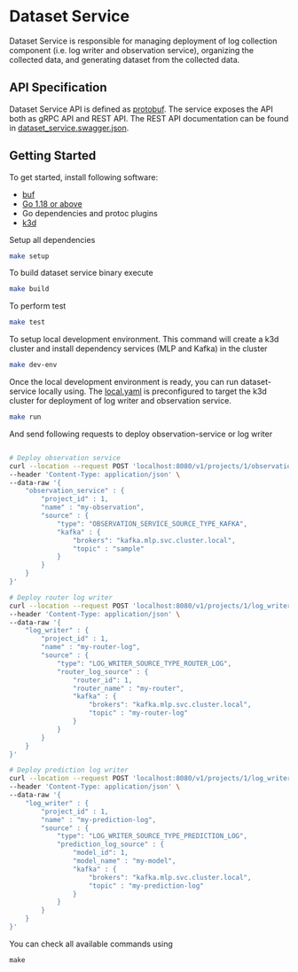 # Dataset Service

Dataset Service is responsible for managing deployment of log collection component (i.e. log writer and observation service), organizing the collected data, and generating dataset from the collected data.

## API Specification

Dataset Service API is defined as [protobuf](proto/caraml/timber/v1/dataset_service.proto). The service exposes the API both as gRPC API and REST API. The REST API documentation can be found in [dataset_service.swagger.json](docs/openapiv2/caraml/timber/v1/dataset_service.swagger.json).

## Getting Started

To get started, install following software:

- [buf](https://docs.buf.build/installation)
- [Go 1.18 or above](https://go.dev/doc/install)
- Go dependencies and protoc plugins
- [k3d](https://k3d.io/v5.4.7/#installation)

Setup all dependencies

```bash
make setup
```

To build dataset service binary execute

``` bash
make build
```

To perform test

``` bash
make test
```

To setup local development environment. This command will create a k3d cluster and install dependency services (MLP and Kafka) in the cluster

```bash
make dev-env
```

Once the local development environment is ready, you can run dataset-service locally using. The [local.yaml](config/local.yaml) is preconfigured to target the k3d cluster for deployment of log writer and observation service. 

```bash
make run
```

And send following requests to deploy observation-service or log writer

```bash

# Deploy observation service
curl --location --request POST 'localhost:8080/v1/projects/1/observation_services' \
--header 'Content-Type: application/json' \
--data-raw '{
    "observation_service" : {
        "project_id" : 1,
        "name" : "my-observation",
        "source" : {
            "type": "OBSERVATION_SERVICE_SOURCE_TYPE_KAFKA",
            "kafka" : {
                "brokers": "kafka.mlp.svc.cluster.local",
                "topic" : "sample"
            }
        }
    }
}'

# Deploy router log writer
curl --location --request POST 'localhost:8080/v1/projects/1/log_writers' \
--header 'Content-Type: application/json' \
--data-raw '{
    "log_writer" : {
        "project_id" : 1,
        "name" : "my-router-log",
        "source" : {
            "type": "LOG_WRITER_SOURCE_TYPE_ROUTER_LOG",
            "router_log_source" : {
                "router_id": 1,
                "router_name" : "my-router",
                "kafka" : {
                    "brokers": "kafka.mlp.svc.cluster.local",
                    "topic" : "my-router-log"
                }
            }
        }
    }
}'

# Deploy prediction log writer
curl --location --request POST 'localhost:8080/v1/projects/1/log_writers' \
--header 'Content-Type: application/json' \
--data-raw '{
    "log_writer" : {
        "project_id" : 1,
        "name" : "my-prediction-log",
        "source" : {
            "type": "LOG_WRITER_SOURCE_TYPE_PREDICTION_LOG",
            "prediction_log_source" : {
                "model_id": 1,
                "model_name" : "my-model",
                "kafka" : {
                    "brokers": "kafka.mlp.svc.cluster.local",
                    "topic" : "my-prediction-log"
                }
            }
        }
    }
}'

```

You can check all available commands using

```
make
```
